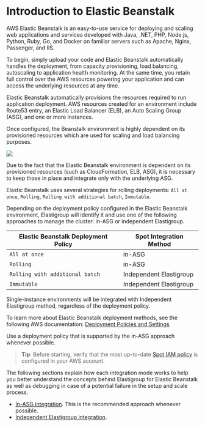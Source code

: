 # Introduction to Elastic Beanstalk

AWS Elastic Beanstalk is an easy-to-use service for deploying and scaling web applications and services developed with Java, .NET, PHP, Node.js, Python, Ruby, Go, and Docker on familiar servers such as Apache, Nginx, Passenger, and IIS.

To begin, simply upload your code and Elastic Beanstalk automatically handles the deployment, from capacity provisioning, load balancing, autoscaling to application health monitoring. At the same time, you retain full control over the AWS resources powering your application and can access the underlying resources at any time.

Elastic Beanstalk automatically provisions the resources required to run application deployment. AWS resources created for an environment include Route53 entry, an Elastic Load Balancer (ELB), an Auto Scaling Group (ASG), and one or more instances.

Once configured, the Beanstalk environment is highly dependent on its provisioned resources which are used for scaling and load balancing purposes.

<img src="/elastigroup/_media/elastic-beanstalkREADME_1.png" />

Due to the fact that the Elastic Beanstalk environment is dependent on its provisioned resources (such as CloudFormation, ELB, ASG), it is necessary to keep those in place and integrate only with the underlying ASG.

Elastic Beanstalk uses several strategies for rolling deployments: `All at once`, `Rolling`, `Rolling with additional batch`, `Immutable`.

Depending on the deployment policy configured in the Elastic Beanstalk environment, Elastigroup will identify it and use one of the following approaches to manage the cluster: in-ASG or independent Elastigroup.

| **Elastic Beanstalk Deployment Policy** | **Spot Integration Method** |
| --------------------------------------- | --------------------------- |
| `All at once`                           | in-ASG                      |
| `Rolling`                               | in-ASG                      |
| `Rolling with additional batch`         | Independent Elastigroup     |
| `Immutable`                             | Independent Elastigroup     |

Single-instance environments will be integrated with Independent Elastigroup method, regardless of the deployment policy.

To learn more about Elastic Beanstalk deployment methods, see the following AWS documentation: [Deployment Policies and Settings](https://docs.aws.amazon.com/elasticbeanstalk/latest/dg/using-features.rolling-version-deploy.html)

Use a deployment policy that is supported by the in-ASG approach whenever possible.

> **Tip**: Before starting, verify that the most up-to-date [Spot IAM policy](administration/api/spot-policy-in-aws) is configured in your AWS account.

The following sections explain how each integration mode works to help you better understand the concepts behind Elastigroup for Elastic Beanstalk as well as debugging in case of a potential failure in the setup and scale process.

- [In-ASG integration](elastigroup/tools-integrations/elastic-beanstalk/in-asg). This is the recommended approach whenever possible.
- [Independent Elastigroup integration](elastigroup/tools-integrations/elastic-beanstalk/independent-elastigroup-integration).
